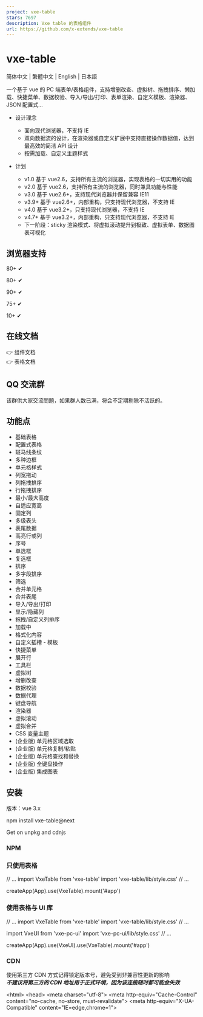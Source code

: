 ```yaml
---
project: vxe-table
stars: 7697
description: Vxe table 的表格组件
url: https://github.com/x-extends/vxe-table
---
```


vxe-table
=========

简体中文 | 繁體中文 | English | 日本語

一个基于 vue 的 PC 端表单/表格组件，支持增删改查、虚拟树、拖拽排序、懒加载、快捷菜单、数据校验、导入/导出/打印、表单渲染、自定义模板、渲染器、JSON 配置式...

-   设计理念
    
    -   面向现代浏览器，不支持 IE
    -   双向数据流的设计，在渲染器或自定义扩展中支持直接操作数据值，达到最高效的简洁 API 设计
    -   按需加载、自定义主题样式
-   计划
    
    -   v1.0 基于 vue2.6，支持所有主流的浏览器，实现表格的一切实用的功能
    -   v2.0 基于 vue2.6，支持所有主流的浏览器，同时兼具功能与性能
    -   v3.0 基于 vue2.6+，支持现代浏览器并保留兼容 IE11
    -   v3.9+ 基于 vue2.6+，内部重构，只支持现代浏览器，不支持 IE
    -   v4.0 基于 vue3.2+，只支持现代浏览器，不支持 IE
    -   v4.7+ 基于 vue3.2+，内部重构，只支持现代浏览器，不支持 IE
    -   下一阶段：sticky 渲染模式、将虚拟滚动提升到极致、虚拟表单、数据图表可视化

浏览器支持
-----

80+ ✔

80+ ✔

90+ ✔

75+ ✔

10+ ✔

在线文档
----

👉 组件文档  
👉 表格文档

QQ 交流群
------

该群供大家交流問題，如果群人数已满，将会不定期剔除不活跃的。

功能点
---

-   基础表格
-   配置式表格
-   斑马线条纹
-   多种边框
-   单元格样式
-   列宽拖动
-   列拖拽排序
-   行拖拽排序
-   最小/最大高度
-   自适应宽高
-   固定列
-   多级表头
-   表尾数据
-   高亮行或列
-   序号
-   单选框
-   复选框
-   排序
-   多字段排序
-   筛选
-   合并单元格
-   合并表尾
-   导入/导出/打印
-   显示/隐藏列
-   拖拽/自定义列排序
-   加载中
-   格式化内容
-   自定义插槽 - 模板
-   快捷菜单
-   展开行
-   工具栏
-   虚拟树
-   增删改查
-   数据校验
-   数据代理
-   键盘导航
-   渲染器
-   虚拟滚动
-   虚拟合并
-   CSS 变量主题
-   (企业版) 单元格区域选取
-   (企业版) 单元格复制/粘贴
-   (企业版) 单元格查找和替换
-   (企业版) 全键盘操作
-   (企业版) 集成图表

安装
--

版本：vue 3.x

npm install vxe-table@next

Get on unpkg and cdnjs

### NPM

### 只使用表格

// ...
import VxeTable from 'vxe-table'
import 'vxe-table/lib/style.css'
// ...

createApp(App).use(VxeTable).mount('#app')

### 使用表格与 UI 库

// ...
import VxeTable from 'vxe-table'
import 'vxe-table/lib/style.css'
// ...

import VxeUI from 'vxe-pc-ui'
import 'vxe-pc-ui/lib/style.css'
// ...

createApp(App).use(VxeUI).use(VxeTable).mount('#app')

### CDN

使用第三方 CDN 方式记得锁定版本号，避免受到非兼容性更新的影响  
_**不建议将第三方的 CDN 地址用于正式环境，因为该连接随时都可能会失效**_

<!DOCTYPE html\>
<html\>
<head\>
  <meta charset\="utf-8"\>
  <meta http-equiv\="Cache-Control" content\="no-cache, no-store, must-revalidate"\>
  <meta http-equiv\="X-UA-Compatible" content\="IE=edge,chrome=1"\>
  <!-- style -->
  <link rel\="stylesheet" href\="https://cdn.jsdelivr.net/npm/vxe-pc-ui@4/lib/style.css"\>
  <link rel\="stylesheet" href\="https://cdn.jsdelivr.net/npm/vxe-table@4/lib/style.css"\>
  <!-- vue -->
  <script src\="https://cdn.jsdelivr.net/npm/vue@3"\></script\>
  <!-- table -->
  <script src\="https://cdn.jsdelivr.net/npm/xe-utils"\></script\>
  <script src\="https://cdn.jsdelivr.net/npm/vxe-pc-ui@4"\></script\>
  <script src\="https://cdn.jsdelivr.net/npm/vxe-table@4"\></script\>
</head\>
<body\>
  <div id\="app"\>
    <div\>
      <vxe-table :data\="tableData"\>
        <vxe-column type\="seq" title\="Seq" width\="60"\></vxe-column\>
        <vxe-column field\="name" title\="Name"\></vxe-column\>
        <vxe-column field\="role" title\="Role"\></vxe-column\>
        <vxe-colgroup title\="Group1"\>
          <vxe-column field\="sex" title\="Sex"\></vxe-column\>
          <vxe-column field\="address" title\="Address"\></vxe-column\>
        </vxe-colgroup\>
      </vxe-table\>
    </div\>
  </div\>
  <script\>
    (function () {
      var App \= {
        data() {
          return {
            tableData: \[
              { id: 10001, name: 'Test1', role: 'Develop', sex: 'Man', address: 'Shenzhen' },
              { id: 10002, name: 'Test2', role: 'Test', sex: 'Man', address: 'Guangzhou' },
              { id: 10003, name: 'Test3', role: 'PM', sex: 'Man', address: 'Shanghai' }
            \]
          }
        }
      }
      Vue.createApp(App).use(VxeUI).use(VXETable).mount('#app')
    })()
  </script\>
</body\>
</html\>

示例
--

<template\>
  <div\>
    <vxe-table :data\="tableData"\>
      <vxe-column type\="seq" title\="Seq" width\="60"\></vxe-column\>
      <vxe-column field\="name" title\="Name"\></vxe-column\>
      <vxe-column field\="role" title\="Role"\></vxe-column\>
      <vxe-colgroup title\="Group1"\>
        <vxe-column field\="sex" title\="Sex"\></vxe-column\>
        <vxe-column field\="address" title\="Address"\></vxe-column\>
      </vxe-colgroup\>
    </vxe-table\>
  </div\>
</template\>

<script\>
export default {
  data() {
    return {
      tableData: \[
        { id: 10001, name: 'Test1', role: 'Develop', sex: 'Man', address: 'Shenzhen' },
        { id: 10002, name: 'Test2', role: 'Test', sex: 'Man', address: 'Guangzhou' },
        { id: 10003, name: 'Test3', role: 'PM', sex: 'Man', address: 'Shanghai' }
      \]
    }
  }
}
</script\>

运行项目
----

安装依赖

npm run update

启动本地调试

npm run serve

编译打包，生成编译后的目录：es,lib

npm run lib

Contributors
------------

Thank you to everyone who contributed to this project.

License
-------

MIT © 2019-present, Xu Liangzhan

